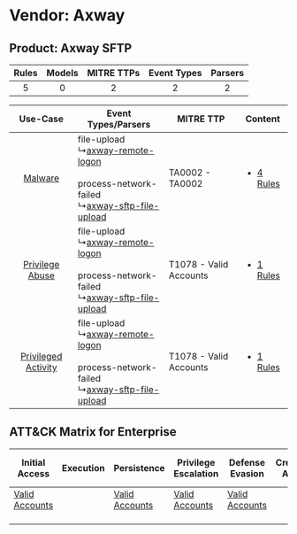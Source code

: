 Vendor: Axway
=============
Product: Axway SFTP
-------------------
| Rules | Models | MITRE TTPs | Event Types | Parsers |
|:-----:|:------:|:----------:|:-----------:|:-------:|
|   5   |   0    |     2      |      2      |    2    |

|    Use-Case    | Event Types/Parsers    | MITRE TTP    | Content    |
|:----:| ---- | ---- | ---- |
|    [Malware](../../../UseCases/uc_malware.md)    |  file-upload<br> ↳[axway-remote-logon](Ps/pC_axwayremotelogon.md)<br><br> process-network-failed<br> ↳[axway-sftp-file-upload](Ps/pC_axwaysftpfileupload.md)<br> | TA0002 - TA0002<br>        | [<ul><li>4 Rules</li></ul>](RM/r_m_axway_axway_sftp_Malware.md)    |
|     [Privilege Abuse](../../../UseCases/uc_privilege_abuse.md)     |  file-upload<br> ↳[axway-remote-logon](Ps/pC_axwayremotelogon.md)<br><br> process-network-failed<br> ↳[axway-sftp-file-upload](Ps/pC_axwaysftpfileupload.md)<br> | T1078 - Valid Accounts<br> | [<ul><li>1 Rules</li></ul>](RM/r_m_axway_axway_sftp_Privilege_Abuse.md)     |
| [Privileged Activity](../../../UseCases/uc_privileged_activity.md) |  file-upload<br> ↳[axway-remote-logon](Ps/pC_axwayremotelogon.md)<br><br> process-network-failed<br> ↳[axway-sftp-file-upload](Ps/pC_axwaysftpfileupload.md)<br> | T1078 - Valid Accounts<br> | [<ul><li>1 Rules</li></ul>](RM/r_m_axway_axway_sftp_Privileged_Activity.md) |

ATT&CK Matrix for Enterprise
----------------------------
| Initial Access                                                      | Execution | Persistence                                                         | Privilege Escalation                                                | Defense Evasion                                                     | Credential Access | Discovery | Lateral Movement | Collection | Command and Control | Exfiltration | Impact |
| ------------------------------------------------------------------- | --------- | ------------------------------------------------------------------- | ------------------------------------------------------------------- | ------------------------------------------------------------------- | ----------------- | --------- | ---------------- | ---------- | ------------------- | ------------ | ------ |
| [Valid Accounts](https://attack.mitre.org/techniques/T1078)<br><br> |           | [Valid Accounts](https://attack.mitre.org/techniques/T1078)<br><br> | [Valid Accounts](https://attack.mitre.org/techniques/T1078)<br><br> | [Valid Accounts](https://attack.mitre.org/techniques/T1078)<br><br> |                   |           |                  |            |                     |              |        |